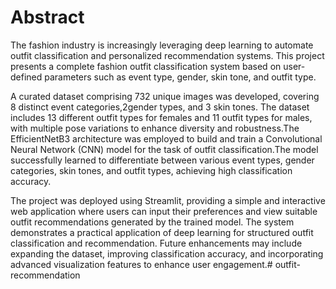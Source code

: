 # Abstract

The fashion industry is increasingly leveraging deep learning to automate outfit	classification	and	personalized	recommendation	systems.	This	project presents a complete fashion outfit classification system based on user-defined parameters such as event type, gender, skin tone, and outfit type.

A curated dataset comprising 732 unique images was developed, covering 8 distinct event categories,2gender types, and 3 skin tones. The dataset includes 13 different outfit types for females and 11 outfit types for males, with multiple pose variations to enhance diversity and robustness.The EfficientNetB3 architecture was employed to build and	train	a Convolutional Neural Network (CNN) model for the task of outfit classification.The model successfully learned to differentiate between various event types, gender categories, skin tones, and outfit types, achieving high classification accuracy.

The	project	was	 deployed	using	Streamlit,	providing			a		simple		and interactive web application where users can input their preferences and view suitable outfit recommendations generated by the trained model. The system demonstrates	a		practical		application		of		deep	learning	for			structured	outfit classification		and		recommendation.		Future	enhancements		may			include expanding	 the		dataset,	improving		classification		accuracy,	and	incorporating advanced visualization features to enhance user engagement.# outfit-recommendation
